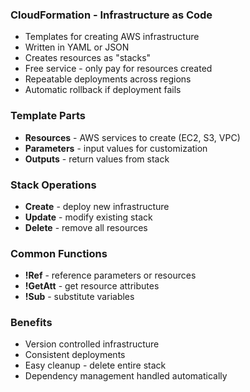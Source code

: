 ### CloudFormation - Infrastructure as Code

- Templates for creating AWS infrastructure
- Written in YAML or JSON
- Creates resources as "stacks"
- Free service - only pay for resources created
- Repeatable deployments across regions
- Automatic rollback if deployment fails

### Template Parts
- **Resources** - AWS services to create (EC2, S3, VPC)
- **Parameters** - input values for customization
- **Outputs** - return values from stack

### Stack Operations
- **Create** - deploy new infrastructure
- **Update** - modify existing stack
- **Delete** - remove all resources

### Common Functions
- **!Ref** - reference parameters or resources
- **!GetAtt** - get resource attributes
- **!Sub** - substitute variables

### Benefits
- Version controlled infrastructure
- Consistent deployments
- Easy cleanup - delete entire stack
- Dependency management handled automatically